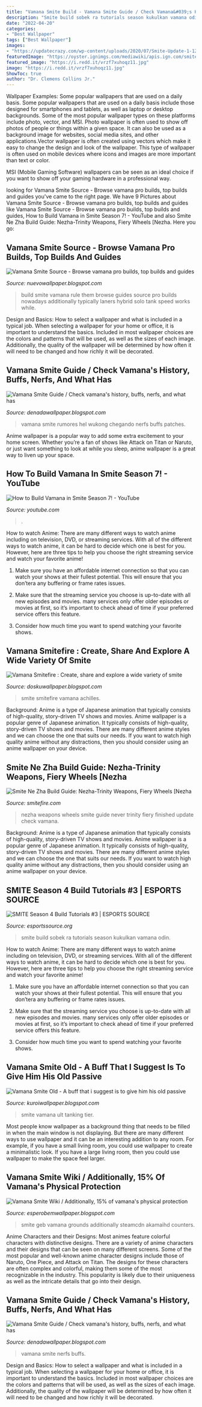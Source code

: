 ```yaml
---
title: "Vamana Smite Build - Vamana Smite Guide / Check Vamana&#039;s History, Buffs, Nerfs, And What Has"
description: "Smite build sobek ra tutorials season kukulkan vamana odin"
date: "2022-04-20"
categories:
- "Best Wallpaper"
tags: ["Best Wallpaper"]
images:
- "https://updatecrazy.com/wp-content/uploads/2020/07/Smite-Update-1-1280x720.jpg"
featuredImage: "https://oyster.ignimgs.com/mediawiki/apis.ign.com/smite/5/59/Vamana_Golden_Card.png?width=1280"
featured_image: "https://i.redd.it/vrzf7xuhoqz11.jpg"
image: "https://i.redd.it/vrzf7xuhoqz11.jpg"
ShowToc: true
author: "Dr. Clemens Collins Jr."
---
```



Wallpaper Examples: Some popular wallpapers that are used on a daily basis.
Some popular wallpapers that are used on a daily basis include those designed for smartphones and tablets, as well as laptop or desktop backgrounds. Some of the most popular wallpaper types on these platforms include photo, vector, and MSI. 
Photo wallpaper is often used to show off photos of people or things within a given space. It can also be used as a background image for websites, social media sites, and other applications.Vector wallpaper is often created using vectors which make it easy to change the design and look of the wallpaper. This type of wallpaper is often used on mobile devices where icons and images are more important than text or color. 

MSI (Mobile Gaming Software) wallpapers can be seen as an ideal choice if you want to show off your gaming hardware in a professional way.

	

		
looking for Vamana Smite Source - Browse vamana pro builds, top builds and guides you've came to the right page. We have 9 Pictures about Vamana Smite Source - Browse vamana pro builds, top builds and guides like Vamana Smite Source - Browse vamana pro builds, top builds and guides, How to Build Vamana in Smite Season 7! - YouTube and also Smite Ne Zha Build Guide: Nezha-Trinity Weapons, Fiery Wheels [Nezha. Here you go:
		
    
## Vamana Smite Source - Browse Vamana Pro Builds, Top Builds And Guides

<img loading=lazy src="https://i.redd.it/vrzf7xuhoqz11.jpg" onerror="this.onerror=null;this.src='https://tse3.mm.bing.net/th?id=OIP.f0Z3LAyyQ2Ga66WlFq2BRQHaFj&amp;pid=15.1';" alt="Vamana Smite Source - Browse vamana pro builds, top builds and guides">

_Source: nuevowallpaper.blogspot.com_

>build smite vamana rule them browse guides source pro builds nowadays additionally typically laners hybrid solo tank speed works while. 

	

Design and Basics: How to select a wallpaper and what is included in a typical job.
When selecting a wallpaper for your home or office, it is important to understand the basics. Included in most wallpaper choices are the colors and patterns that will be used, as well as the sizes of each image. Additionally, the quality of the wallpaper will be determined by how often it will need to be changed and how richly it will be decorated.

    
## Vamana Smite Guide / Check Vamana&#039;s History, Buffs, Nerfs, And What Has

<img loading=lazy src="https://oyster.ignimgs.com/mediawiki/apis.ign.com/smite/5/59/Vamana_Golden_Card.png?width=1280" onerror="this.onerror=null;this.src='https://tse3.mm.bing.net/th?id=OIP.3uLWWOwyNcvc58w7ZksdYAAAAA&amp;pid=15.1';" alt="Vamana Smite Guide / Check vamana&#039;s history, buffs, nerfs, and what has">

_Source: denadawallpaper.blogspot.com_

>vamana smite rumores hel wukong chegando nerfs buffs patches. 

	

Anime wallpaper is a popular way to add some extra excitement to your home screen. Whether you’re a fan of shows like Attack on Titan or Naruto, or just want something to look at while you sleep, anime wallpaper is a great way to liven up your space.

    
## How To Build Vamana In Smite Season 7! - YouTube

<img loading=lazy src="https://i.ytimg.com/vi/j87WZ4YvtJ8/maxresdefault.jpg" onerror="this.onerror=null;this.src='https://tse2.mm.bing.net/th?id=OIP.Uly-CAYsHl75J0iGqkRs7wHaEK&amp;pid=15.1';" alt="How to Build Vamana in Smite Season 7! - YouTube">

_Source: youtube.com_

>. 

	

How to watch Anime: There are many different ways to watch anime including on television, DVD, or streaming services.
With all of the different ways to watch anime, it can be hard to decide which one is best for you. However, here are three tips to help you choose the right streaming service and watch your favorite anime!
1. Make sure you have an affordable internet connection so that you can watch your shows at their fullest potential. This will ensure that you don’tera any buffering or frame rates issues.

2. Make sure that the streaming service you choose is up-to-date with all new episodes and movies. many services only offer older episodes or movies at first, so it’s important to check ahead of time if your preferred service offers this feature.

3. Consider how much time you want to spend watching your favorite shows.

    
## Vamana Smitefire : Create, Share And Explore A Wide Variety Of Smite

<img loading=lazy src="https://www.smitefire.com/images/god-wide-bgs/achilles.jpg" onerror="this.onerror=null;this.src='https://tse1.mm.bing.net/th?id=OIP.pBbk1Q5QshE7mHbty3ez6wHaCh&amp;pid=15.1';" alt="Vamana Smitefire : Create, share and explore a wide variety of smite">

_Source: doskuwallpaper.blogspot.com_

>smite smitefire vamana achilles. 

	

Background: Anime is a type of Japanese animation that typically consists of high-quality, story-driven TV shows and movies.
Anime wallpaper is a popular genre of Japanese animation. It typically consists of high-quality, story-driven TV shows and movies. There are many different anime styles and we can choose the one that suits our needs. If you want to watch high quality anime without any distractions, then you should consider using an anime wallpaper on your device.

    
## Smite Ne Zha Build Guide: Nezha-Trinity Weapons, Fiery Wheels [Nezha

<img loading=lazy src="http://i.imgur.com/7vAXkgd.jpg" onerror="this.onerror=null;this.src='https://tse1.mm.bing.net/th?id=OIP.StzWWlC85olOAPmFVw4XnQHaFj&amp;pid=15.1';" alt="Smite Ne Zha Build Guide: Nezha-Trinity Weapons, Fiery Wheels [Nezha">

_Source: smitefire.com_

>nezha weapons wheels smite guide never trinity fiery finished update check vamana. 

	

Background: Anime is a type of Japanese animation that typically consists of high-quality, story-driven TV shows and movies.
Anime wallpaper is a popular genre of Japanese animation. It typically consists of high-quality, story-driven TV shows and movies. There are many different anime styles and we can choose the one that suits our needs. If you want to watch high quality anime without any distractions, then you should consider using an anime wallpaper on your device.

    
## SMITE Season 4 Build Tutorials #3 | ESPORTS SOURCE

<img loading=lazy src="https://www.esportssource.org/wp-content/uploads/2017/06/smitebuilds3-678x330.jpg" onerror="this.onerror=null;this.src='https://tse2.mm.bing.net/th?id=OIP.ttl8-XiG35atiefdjeaXCQHaDm&amp;pid=15.1';" alt="SMITE Season 4 Build Tutorials #3 | ESPORTS SOURCE">

_Source: esportssource.org_

>smite build sobek ra tutorials season kukulkan vamana odin. 

	

How to watch Anime: There are many different ways to watch anime including on television, DVD, or streaming services.
With all of the different ways to watch anime, it can be hard to decide which one is best for you. However, here are three tips to help you choose the right streaming service and watch your favorite anime!
1. Make sure you have an affordable internet connection so that you can watch your shows at their fullest potential. This will ensure that you don’tera any buffering or frame rates issues.

2. Make sure that the streaming service you choose is up-to-date with all new episodes and movies. many services only offer older episodes or movies at first, so it’s important to check ahead of time if your preferred service offers this feature.

3. Consider how much time you want to spend watching your favorite shows.

    
## Vamana Smite Old - A Buff That I Suggest Is To Give Him His Old Passive

<img loading=lazy src="https://updatecrazy.com/wp-content/uploads/2020/07/Smite-Update-1-1280x720.jpg" onerror="this.onerror=null;this.src='https://tse2.mm.bing.net/th?id=OIP.VrmFQfLwtSJ9JI1-n5jhAAHaEK&amp;pid=15.1';" alt="Vamana Smite Old - A buff that i suggest is to give him his old passive">

_Source: kuroiwallpaper.blogspot.com_

>smite vamana ult tanking tier. 

	

Most people know wallpaper as a background thing that needs to be filled in when the main window is not displaying. But there are many different ways to use wallpaper and it can be an interesting addition to any room. For example, if you have a small living room, you could use wallpaper to create a minimalistic look. If you have a large living room, then you could use wallpaper to make the space feel larger.

    
## Vamana Smite Wiki / Additionally, 15% Of Vamana&#039;s Physical Protection

<img loading=lazy src="https://steamcdn-a.akamaihd.net/steamcommunity/public/images/clans/10028503/5952122c41b1a011a6447e9ab43ded92941691cd.jpg" onerror="this.onerror=null;this.src='https://tse4.mm.bing.net/th?id=OIP.F0xYD3CxLPBDDOR53CVf9gHaEK&amp;pid=15.1';" alt="Vamana Smite Wiki / Additionally, 15% of vamana&#039;s physical protection">

_Source: esperobemwallpaper.blogspot.com_

>smite geb vamana grounds additionally steamcdn akamaihd counters. 

	

Anime Characters and their Designs: Most animes feature colorful characters with distinctive designs.
There are a variety of anime characters and their designs that can be seen on many different screens. Some of the most popular and well-known anime character designs include those of Naruto, One Piece, and Attack on Titan. The designs for these characters are often complex and colorful, making them some of the most recognizable in the industry. This popularity is likely due to their uniqueness as well as the intricate details that go into their design.

    
## Vamana Smite Guide / Check Vamana&#039;s History, Buffs, Nerfs, And What Has

<img loading=lazy src="https://res.cloudinary.com/lmn/image/upload/c_limit,h_270,w_480/e_sharpen:100/f_auto,fl_lossy,q_auto/v1/gameskinnyc/s/m/i/smiteseason4solowarriors-5b93d.jpg" onerror="this.onerror=null;this.src='https://tse1.mm.bing.net/th?id=OIP.F1sLoOjsKvl-w70JT5TkfAHaEK&amp;pid=15.1';" alt="Vamana Smite Guide / Check vamana&#039;s history, buffs, nerfs, and what has">

_Source: denadawallpaper.blogspot.com_

>vamana smite nerfs buffs. 

	

Design and Basics: How to select a wallpaper and what is included in a typical job.
When selecting a wallpaper for your home or office, it is important to understand the basics. Included in most wallpaper choices are the colors and patterns that will be used, as well as the sizes of each image. Additionally, the quality of the wallpaper will be determined by how often it will need to be changed and how richly it will be decorated.

